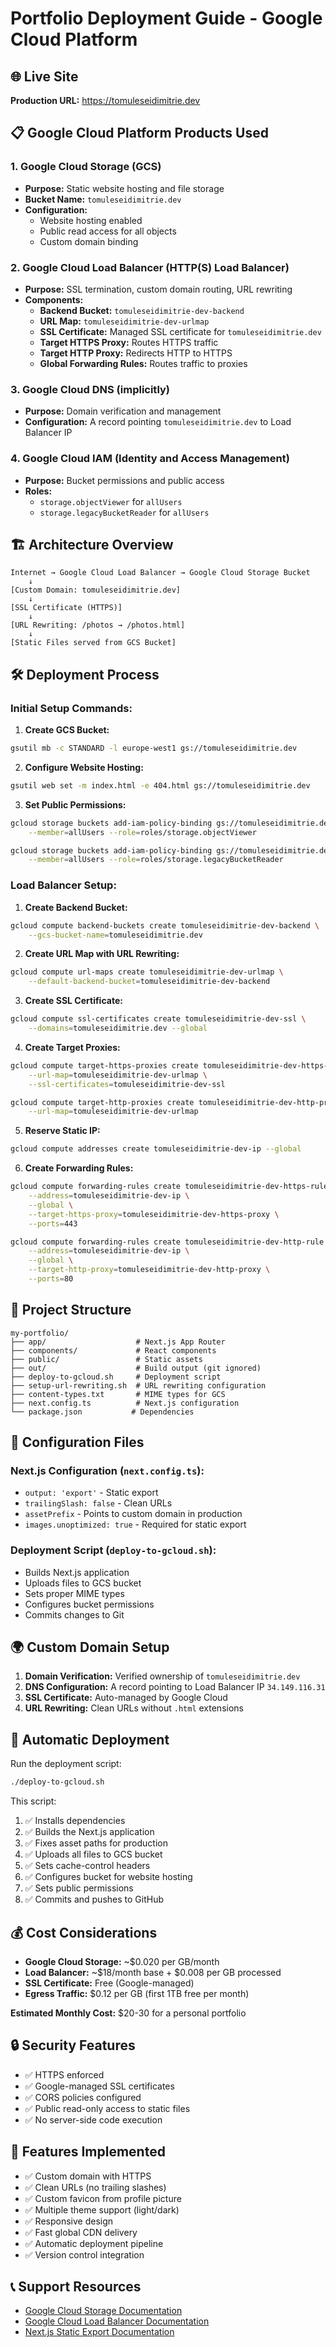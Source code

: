 # Portfolio Deployment Guide - Google Cloud Platform

## 🌐 Live Site
**Production URL:** https://tomuleseidimitrie.dev

## 📋 Google Cloud Platform Products Used

### 1. **Google Cloud Storage (GCS)**
- **Purpose:** Static website hosting and file storage
- **Bucket Name:** `tomuleseidimitrie.dev`
- **Configuration:**
  - Website hosting enabled
  - Public read access for all objects
  - Custom domain binding

### 2. **Google Cloud Load Balancer (HTTP(S) Load Balancer)**
- **Purpose:** SSL termination, custom domain routing, URL rewriting
- **Components:**
  - **Backend Bucket:** `tomuleseidimitrie-dev-backend`
  - **URL Map:** `tomuleseidimitrie-dev-urlmap`
  - **SSL Certificate:** Managed SSL certificate for `tomuleseidimitrie.dev`
  - **Target HTTPS Proxy:** Routes HTTPS traffic
  - **Target HTTP Proxy:** Redirects HTTP to HTTPS
  - **Global Forwarding Rules:** Routes traffic to proxies

### 3. **Google Cloud DNS (implicitly)**
- **Purpose:** Domain verification and management
- **Configuration:** A record pointing `tomuleseidimitrie.dev` to Load Balancer IP

### 4. **Google Cloud IAM (Identity and Access Management)**
- **Purpose:** Bucket permissions and public access
- **Roles:**
  - `storage.objectViewer` for `allUsers`
  - `storage.legacyBucketReader` for `allUsers`

## 🏗️ Architecture Overview

```
Internet → Google Cloud Load Balancer → Google Cloud Storage Bucket
    ↓
[Custom Domain: tomuleseidimitrie.dev]
    ↓
[SSL Certificate (HTTPS)]
    ↓
[URL Rewriting: /photos → /photos.html]
    ↓
[Static Files served from GCS Bucket]
```

## 🛠️ Deployment Process

### Initial Setup Commands:

1. **Create GCS Bucket:**
```bash
gsutil mb -c STANDARD -l europe-west1 gs://tomuleseidimitrie.dev
```

2. **Configure Website Hosting:**
```bash
gsutil web set -m index.html -e 404.html gs://tomuleseidimitrie.dev
```

3. **Set Public Permissions:**
```bash
gcloud storage buckets add-iam-policy-binding gs://tomuleseidimitrie.dev \
    --member=allUsers --role=roles/storage.objectViewer

gcloud storage buckets add-iam-policy-binding gs://tomuleseidimitrie.dev \
    --member=allUsers --role=roles/storage.legacyBucketReader
```

### Load Balancer Setup:

1. **Create Backend Bucket:**
```bash
gcloud compute backend-buckets create tomuleseidimitrie-dev-backend \
    --gcs-bucket-name=tomuleseidimitrie.dev
```

2. **Create URL Map with URL Rewriting:**
```bash
gcloud compute url-maps create tomuleseidimitrie-dev-urlmap \
    --default-backend-bucket=tomuleseidimitrie-dev-backend
```

3. **Create SSL Certificate:**
```bash
gcloud compute ssl-certificates create tomuleseidimitrie-dev-ssl \
    --domains=tomuleseidimitrie.dev --global
```

4. **Create Target Proxies:**
```bash
gcloud compute target-https-proxies create tomuleseidimitrie-dev-https-proxy \
    --url-map=tomuleseidimitrie-dev-urlmap \
    --ssl-certificates=tomuleseidimitrie-dev-ssl

gcloud compute target-http-proxies create tomuleseidimitrie-dev-http-proxy \
    --url-map=tomuleseidimitrie-dev-urlmap
```

5. **Reserve Static IP:**
```bash
gcloud compute addresses create tomuleseidimitrie-dev-ip --global
```

6. **Create Forwarding Rules:**
```bash
gcloud compute forwarding-rules create tomuleseidimitrie-dev-https-rule \
    --address=tomuleseidimitrie-dev-ip \
    --global \
    --target-https-proxy=tomuleseidimitrie-dev-https-proxy \
    --ports=443

gcloud compute forwarding-rules create tomuleseidimitrie-dev-http-rule \
    --address=tomuleseidimitrie-dev-ip \
    --global \
    --target-http-proxy=tomuleseidimitrie-dev-http-proxy \
    --ports=80
```

## 📁 Project Structure

```
my-portfolio/
├── app/                    # Next.js App Router
├── components/             # React components
├── public/                 # Static assets
├── out/                    # Build output (git ignored)
├── deploy-to-gcloud.sh     # Deployment script
├── setup-url-rewriting.sh  # URL rewriting configuration
├── content-types.txt       # MIME types for GCS
├── next.config.ts          # Next.js configuration
└── package.json           # Dependencies
```

## 🔧 Configuration Files

### Next.js Configuration (`next.config.ts`):
- `output: 'export'` - Static export
- `trailingSlash: false` - Clean URLs
- `assetPrefix` - Points to custom domain in production
- `images.unoptimized: true` - Required for static export

### Deployment Script (`deploy-to-gcloud.sh`):
- Builds Next.js application
- Uploads files to GCS bucket
- Sets proper MIME types
- Configures bucket permissions
- Commits changes to Git

## 🌍 Custom Domain Setup

1. **Domain Verification:** Verified ownership of `tomuleseidimitrie.dev`
2. **DNS Configuration:** A record pointing to Load Balancer IP `34.149.116.31`
3. **SSL Certificate:** Auto-managed by Google Cloud
4. **URL Rewriting:** Clean URLs without `.html` extensions

## 🚀 Automatic Deployment

Run the deployment script:
```bash
./deploy-to-gcloud.sh
```

This script:
1. ✅ Installs dependencies
2. ✅ Builds the Next.js application
3. ✅ Fixes asset paths for production
4. ✅ Uploads all files to GCS bucket
5. ✅ Sets cache-control headers
6. ✅ Configures bucket for website hosting
7. ✅ Sets public permissions
8. ✅ Commits and pushes to GitHub

## 💰 Cost Considerations

- **Google Cloud Storage:** ~$0.020 per GB/month
- **Load Balancer:** ~$18/month base + $0.008 per GB processed
- **SSL Certificate:** Free (Google-managed)
- **Egress Traffic:** $0.12 per GB (first 1TB free per month)

**Estimated Monthly Cost:** $20-30 for a personal portfolio

## 🔒 Security Features

- ✅ HTTPS enforced
- ✅ Google-managed SSL certificates
- ✅ CORS policies configured
- ✅ Public read-only access to static files
- ✅ No server-side code execution

## 🎯 Features Implemented

- ✅ Custom domain with HTTPS
- ✅ Clean URLs (no trailing slashes)
- ✅ Custom favicon from profile picture
- ✅ Multiple theme support (light/dark)
- ✅ Responsive design
- ✅ Fast global CDN delivery
- ✅ Automatic deployment pipeline
- ✅ Version control integration

## 📞 Support Resources

- [Google Cloud Storage Documentation](https://cloud.google.com/storage/docs)
- [Google Cloud Load Balancer Documentation](https://cloud.google.com/load-balancing/docs)
- [Next.js Static Export Documentation](https://nextjs.org/docs/app/building-your-application/deploying/static-exports)
